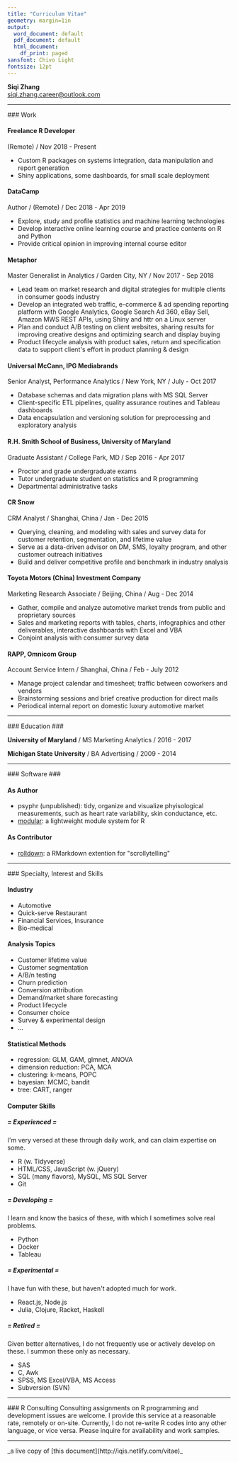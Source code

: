 ```yaml
---
title: "Curriculum Vitae"
geometry: margin=1in
output:
  word_document: default
  pdf_document: default
  html_document:
    df_print: paged
sansfont: Chivo Light
fontsize: 12pt
---
```


**Siqi Zhang**  
siqi.zhang.career@outlook.com

    
<hr/>    
### Work

#### Freelance R Developer
(Remote) / Nov 2018 - Present

- Custom R packages on systems integration, data manipulation and report generation
- Shiny applications, some dashboards, for small scale deployment


#### DataCamp
Author / (Remote) / Dec 2018 - Apr 2019

- Explore, study and profile statistics and machine learning technologies 
- Develop interactive online learning course and practice contents on R and Python
- Provide critical opinion in improving internal course editor

   
      
#### Metaphor 
Master Generalist in Analytics / Garden City, NY / Nov 2017 - Sep 2018  

- Lead team on market research and digital strategies for multiple clients in consumer goods industry
- Develop an integrated web traffic, e-commerce & ad spending reporting platform with Google Analytics, Google Search Ad 360, eBay Sell, Amazon MWS REST APIs, using Shiny and httr on a Linux server
- Plan and conduct A/B testing on client websites, sharing results for improving creative designs and optimizing search and display buying
- Product lifecycle analysis with product sales, return and specification data to support client's effort in product planning & design

    
    
#### Universal McCann, IPG Mediabrands 	
Senior Analyst, Performance Analytics / New York, NY / July - Oct 2017

- Database schemas and data migration plans with MS SQL Server
- Client-specific ETL pipelines, quality assurance routines and Tableau dashboards
- Data encapsulation and versioning solution for preprocessing and exploratory analysis

    
    
#### R.H. Smith School of Business, University of Maryland
Graduate Assistant / College Park, MD / Sep 2016 - Apr 2017

- Proctor and grade undergraduate exams
- Tutor undergraduate student on statistics and R programming
- Departmental administrative tasks
    
    
#### CR Snow  
CRM Analyst / Shanghai, China / Jan - Dec 2015

- Querying, cleaning, and modeling with sales and survey data for customer retention, segmentation, and lifetime value
- Serve as a data-driven advisor on DM, SMS, loyalty program, and other customer outreach initiatives
- Build and deliver competitive profile and benchmark in industry analysis

    
    
#### Toyota Motors (China) Investment Company
Marketing Research Associate / Beijing, China / Aug - Dec 2014

- Gather, compile and analyze automotive market trends from public and proprietary sources
- Sales and marketing reports with tables, charts, infographics and other deliverables, interactive dashboards with Excel and VBA
- Conjoint analysis with consumer survey data


    
    
#### RAPP, Omnicom Group   
Account Service Intern / Shanghai, China / Feb - July 2012

- Manage project calendar and timesheet; traffic between coworkers and vendors
- Brainstorming sessions and brief creative production for direct mails
- Periodical internal report on domestic luxury automotive market


<hr/>
### Education ###

**University of Maryland** / MS Marketing Analytics / 2016 - 2017

**Michigan State University** / BA Advertising / 2009 - 2014

<hr/>
### Software ###

#### As Author ####
- psyphr (unpublished): tidy, organize and visualize phyisological measurements, such as heart rate variability, skin conductance, etc.
- [modular](https://github.com/iqis/modular): a lightweight module system for R


#### As Contributor ####
- [rolldown](https://cran.r-project.org/web/packages/rolldown/): a RMarkdown extention for "scrollytelling" 


<hr/>
### Specialty, Interest and Skills

#### Industry

- Automotive
- Quick-serve Restaurant
- Financial Services, Insurance
- Bio-medical
    
#### Analysis Topics

- Customer lifetime value
- Customer segmentation
- A/B/n testing
- Churn prediction
- Conversion attribution
- Demand/market share forecasting
- Product lifecycle 
- Consumer choice
- Survey & experimental design
- ... 

#### Statistical Methods

- regression: GLM, GAM, glmnet, ANOVA
- dimension reduction: PCA, MCA
- clustering: k-means, POPC
- bayesian: MCMC, bandit
- tree: CART, ranger

#### Computer Skills

##### = Experienced = 
I'm very versed at these through daily work, and can claim expertise on some.

- R (w. Tidyverse)
- HTML/CSS, JavaScript (w. jQuery)
- SQL (many flavors), MySQL, MS SQL Server
- Git

##### = Developing = 
I learn and know the basics of these, with which I sometimes solve real problems.

- Python
- Docker
- Tableau

##### = Experimental = 
I have fun with these, but haven't adopted much for work.

- React.js, Node.js
- Julia, Clojure, Racket, Haskell

##### = Retired =
Given better alternatives, I do not frequently use or actively develop on these. 
I summon these only as necessary.

- SAS
- C, Awk
- SPSS, MS Excel/VBA, MS Access
- Subversion (SVN)

<hr/>
### R Consulting
Consulting assignments on R programming and development issues are welcome. I provide this service at a reasonable rate, remotely or on-site. Currently, I do not re-write R codes into any other language, or vice versa. Please inquire for availability and work samples. 
<hr/>
_a live copy of [this document](http://iqis.netlify.com/vitae)_
